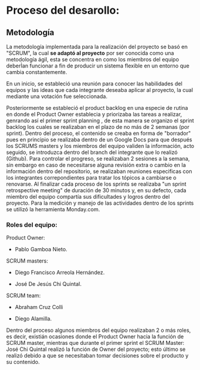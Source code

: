# Proceso del desarollo:

## Metodología


La metodología implementada para la realización del proyecto se basó en "SCRUM", la cual **se adaptó al proyecto** por ser conocida como una metodología ágil, esta se concentra en como los miembros del equipo deberÌan funcionar a fin de producir un sistema flexible en un entorno que cambia constantemente.

En un inicio, se estableció una reunión para conocer las habilidades del equipos y las ideas que cada integrante deseaba aplicar al proyecto, la cual mediante una votación fue seleccionada.

Posteriormente se estableció el product backlog en una especie de rutina en donde el Product Owner establecia y priorizaba las tareas a realizar, genrando así el primer sprint planning , de esta manera se organizo el sprint backlog los cuales se realizaban en el plazo de no más de 2 semanas (por sprint). Dentro del proceso, el contenido se creaba en forma de "borrador" pues en principio se realizaba dentro de un Google Docs para que después los SCRUMS masters y los miembros del equipo validen la información, acto seguido, se introduzca dentro del branch del integrante que lo realizó (Github). Para controlar el progreso, se realizaban 2 sesiones a la semana, sin embargo en caso de necesitarse alguna revisión extra o cambio en la información dentro del repositorio, se realizaban reuniones especificas con los integrantes correpondientes para tratar los tópicos a cambiarse o renovarse. Al finalizar cada proceso de los sprints se realizaba "un sprint retrospective meeting" de duración de 30 minutos y, en su defecto, cada miembro del equipo compartía sus dificultades y logros dentro del proyecto. Para la medición y manejo de las actividades dentro de los sprints se utilizó la herramienta Monday.com.


### Roles del equipo:


Product Owner:


* Pablo Gamboa Nieto.



SCRUM masters:


* Diego Francisco Arreola Hernández.



* José De Jesús Chi Quintal.


SCRUM team:


* Abraham Cruz Colli


* Diego Alamilla.

Dentro del proceso algunos miembros del equipo realizaban 2 o más roles, es decir, existián ocasiones donde el Product Owner hacia la función de SCRUM master, mientras que durante el primer sprint el SCRUM Master: José Chi Quintal realizó la función de Owner del proyecto; esto último se realizó debido a que se necesitaban tomar decisiones sobre el producto y su contenido.






